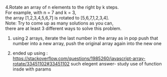 4.Rotate an array of n elements to the right by k steps.<br>
For example, with n = 7 and k = 3,<br>
the array [1,2,3,4,5,6,7] is rotated to [5,6,7,1,2,3,4].<br>
Note: Try to come up as many solutions as you can,<br>
there are at least 3 different ways to solve this problem.

1. using 2 arrays, iterate the last number in the array as in pop push that number into a new array, push the original array again into the new one

2. ended up using : <https://stackoverflow.com/questions/1985260/javascript-array-rotate/33451102#33451102> such elegent answer- study use of function insde with params
